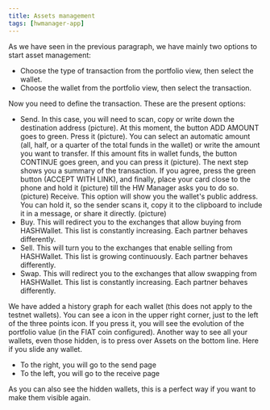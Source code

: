 ```yaml
---
title: Assets management
tags: [hwmanager-app]
---
```


As we have seen in the previous paragraph, we have mainly two options to start asset management:

- Choose the type of transaction from the portfolio view, then select the wallet.
- Choose the wallet from the portfolio view, then select the transaction.

Now you need to define the transaction. These are the present options:

- Send. In this case, you will need to scan, copy or write down the destination address (picture). At this moment, the button ADD AMOUNT goes to green. Press it (picture). You can select an automatic amount (all, half, or a quarter of the total funds in the wallet) or write the amount you want to transfer. If this amount fits in wallet funds, the button CONTINUE goes green, and you can press it (picture). The next step shows you a summary of the transaction. If you agree, press the green button (ACCEPT WITH LINK), and finally, place your card close to the phone and hold it (picture) till the HW Manager asks you to do so. (picture)
  Receive. This option will show you the wallet's public address. You can hold it, so the sender scans it, copy it to the clipboard to include it in a message, or share it directly. (picture)
- Buy. This will redirect you to the exchanges that allow buying from HASHWallet. This list is constantly increasing. Each partner behaves differently.
- Sell. This will turn you to the exchanges that enable selling from HASHWallet. This list is growing continuously. Each partner behaves differently.
- Swap. This will redirect you to the exchanges that allow swapping from HASHWallet. This list is constantly increasing. Each partner behaves differently.

We have added a history graph for each wallet (this does not apply to the testnet wallets). You can see a icon in the upper right corner, just to the left of the three points icon. If you press it, you will see the evolution of the portfolio value (in the FIAT coin configured).
Another way to see all your wallets, even those hidden, is to press over Assets on the bottom line. Here if you slide any wallet.

- To the right, you will go to the send page
- To the left, you will go to the receive page

As you can also see the hidden wallets, this is a perfect way if you want to make them visible again.
